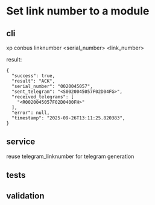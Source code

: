 # Set link number to a module

## cli

xp conbus linknumber <serial_number> <link_number>

result:
```
{
  "success": true,
  "result": "ACK",
  "serial_number": "0020045057",
  "sent_telegram": "<S0020045057F02D04FG>",
  "received_telegrams": [
    "<R0020045057F02D0400FH>"
  ],
  "error": null,
  "timestamp": "2025-09-26T13:11:25.820383",
}
```

## service

reuse telegram_linknumber for telegram generation

## tests

## validation


